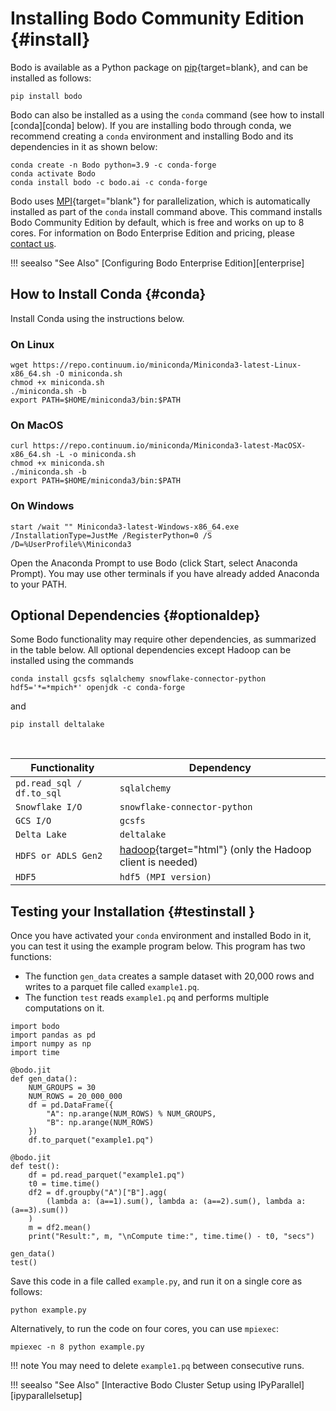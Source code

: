 # Installing Bodo Community Edition {#install}


Bodo is available as a Python package on [pip](https://pypi.org/project/bodo/){target=blank},
and can be installed as follows:

```
pip install bodo
```


Bodo can also be installed as a using the `conda` command (see how to install [conda][conda] below). 
If you are installing bodo through conda, we recommend creating a `conda` environment and installing 
Bodo and its dependencies in it as shown below:

```console
conda create -n Bodo python=3.9 -c conda-forge
conda activate Bodo
conda install bodo -c bodo.ai -c conda-forge
```

Bodo uses [MPI](https://en.wikipedia.org/wiki/Message_Passing_Interface){target="blank"}
for parallelization, which is automatically installed as part of the
`conda` install command above. This command installs Bodo Community
Edition by default, which is free and works on up to 8 cores. For
information on Bodo Enterprise Edition and pricing, please [contact
us](https://bodo.ai/contact/).

!!! seealso "See Also"
    [Configuring Bodo Enterprise Edition][enterprise]

## How to Install Conda {#conda}

Install Conda using the instructions below.

### On Linux

```shell
wget https://repo.continuum.io/miniconda/Miniconda3-latest-Linux-x86_64.sh -O miniconda.sh
chmod +x miniconda.sh
./miniconda.sh -b
export PATH=$HOME/miniconda3/bin:$PATH
```

### On MacOS

```shell
curl https://repo.continuum.io/miniconda/Miniconda3-latest-MacOSX-x86_64.sh -L -o miniconda.sh
chmod +x miniconda.sh
./miniconda.sh -b
export PATH=$HOME/miniconda3/bin:$PATH
```

### On Windows

```console
start /wait "" Miniconda3-latest-Windows-x86_64.exe /InstallationType=JustMe /RegisterPython=0 /S /D=%UserProfile%\Miniconda3
```

Open the Anaconda Prompt to use Bodo (click Start, select Anaconda
Prompt). You may use other terminals if you have already added Anaconda
to your PATH.

## Optional Dependencies {#optionaldep}

Some Bodo functionality may require other dependencies, as summarized in
the table below. All optional dependencies except Hadoop can be
installed using the commands

```console
conda install gcsfs sqlalchemy snowflake-connector-python hdf5='*=*mpich*' openjdk -c conda-forge
```

and 

```console
pip install deltalake
```
<br/>
<center>

| Functionality            |   Dependency
|--------------------------|------------------------------------------------------------------------------------
|`pd.read_sql / df.to_sql` |`sqlalchemy`                                                                       
|`Snowflake I/O`           |`snowflake-connector-python`                                                       
|`GCS I/O`                 |`gcsfs`                                                                            
|`Delta Lake`              |`deltalake`                                                                        
|`HDFS or ADLS Gen2`       |[hadoop](http://hadoop.apache.org/docs/stable/){target="html"} (only the Hadoop client is needed) 
|`HDF5`                    |`hdf5 (MPI version)`                                                               

</center>

## Testing your Installation {#testinstall }

Once you have activated your `conda` environment and installed Bodo in
it, you can test it using the example program below. This program has
two functions:

-   The function `gen_data` creates a sample dataset with 20,000 rows
    and writes to a parquet file called `example1.pq`.
-   The function `test` reads `example1.pq` and performs multiple
    computations on it.

``` python3
import bodo
import pandas as pd
import numpy as np
import time

@bodo.jit
def gen_data():
    NUM_GROUPS = 30
    NUM_ROWS = 20_000_000
    df = pd.DataFrame({
        "A": np.arange(NUM_ROWS) % NUM_GROUPS,
        "B": np.arange(NUM_ROWS)
    })
    df.to_parquet("example1.pq")

@bodo.jit
def test():
    df = pd.read_parquet("example1.pq")
    t0 = time.time()
    df2 = df.groupby("A")["B"].agg(
        (lambda a: (a==1).sum(), lambda a: (a==2).sum(), lambda a: (a==3).sum())
    )
    m = df2.mean()
    print("Result:", m, "\nCompute time:", time.time() - t0, "secs")

gen_data()
test()
```

Save this code in a file called `example.py`, and run it on a single
core as follows:

```console
python example.py
```

Alternatively, to run the code on four cores, you can use `mpiexec`:

```console
mpiexec -n 8 python example.py
```

!!! note
    You may need to delete `example1.pq` between consecutive runs.

!!! seealso "See Also"
    [Interactive Bodo Cluster Setup using IPyParallel][ipyparallelsetup]

[comment]: <> (Autorefs to [enterprise] and [ipyparallelsetup] will be populated once those sections are added)
[todo]: <> (Modify/remove comment above as [enterprise] and [ipyparallelsetup] sections are added)